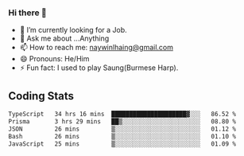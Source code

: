 ### Hi there 👋

- 🔭 I’m currently looking for a Job.
- 💬 Ask me about ...Anything
- 📫 How to reach me: naywinlhaing@gmail.com
- 😄 Pronouns: He/Him
- ⚡ Fun fact: I used to play Saung(Burmese Harp).


## Coding Stats
<!--START_SECTION:waka-->

```txt
TypeScript   34 hrs 16 mins  █████████████████████▓░░░   86.52 %
Prisma       3 hrs 29 mins   ██▒░░░░░░░░░░░░░░░░░░░░░░   08.80 %
JSON         26 mins         ▒░░░░░░░░░░░░░░░░░░░░░░░░   01.12 %
Bash         26 mins         ▒░░░░░░░░░░░░░░░░░░░░░░░░   01.10 %
JavaScript   25 mins         ▒░░░░░░░░░░░░░░░░░░░░░░░░   01.09 %
```

<!--END_SECTION:waka-->
